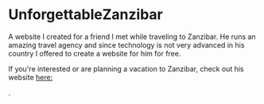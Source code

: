 # UnforgettableZanzibar
A website I created for a friend I met while traveling to Zanzibar. He runs an amazing travel agency and since technology is not very 
advanced in his country I offered to create a  website for him for free.

If you're interested or are planning a vacation to Zanzibar, check out his website [here:](https://www.unforgettablezanzibar.com)

.
